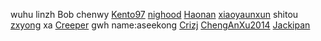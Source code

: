wuhu
linzh
Bob
chenwy
[Kento97](https://github.com/Kento97)
[nighood](https://github.com/nighood)
[Haonan](https://github.com/Haonan-Zhang)
[xiaoyaunxun](https://github.com/xiaoyuanxun)
shitou
[zxyong](https://github.com/ZxyongYo)
xa
[Creeper](https://github.com/creeperwater)
gwh
name:aseekong
[Crizj](https://github.com/Crizj)
[ChengAnXu2014](https://github.com/ChengAnXu2014)
[Jackipan](https://github.com/Jackipan)


